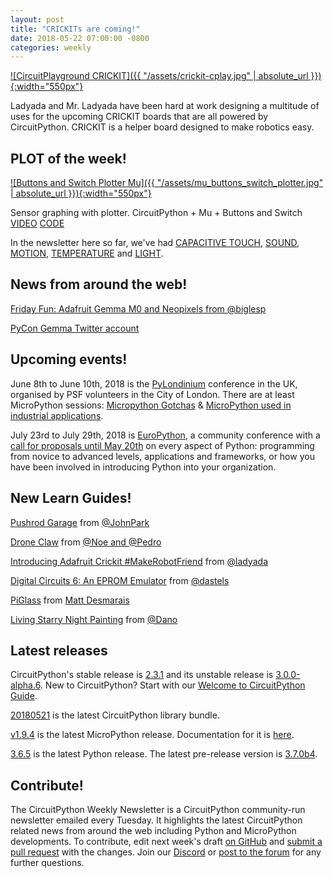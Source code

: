 ```yaml
---
layout: post
title: "CRICKITs are coming!"
date: 2018-05-22 07:00:00 -0800
categories: weekly
---
```


[![CircuitPlayground CRICKIT]({{ "/assets/crickit-cplay.jpg" | absolute_url }}){:width="550px"}](https://www.adafruit.com/product/3093)

Ladyada and Mr. Ladyada have been hard at work designing a multitude of uses for the upcoming
CRICKIT boards that are all powered by CircuitPython. CRICKIT is a helper board designed to make
robotics easy.

## PLOT of the week!

[![Buttons and Switch Plotter Mu]({{ "/assets/mu_buttons_switch_plotter.jpg" | absolute_url }}){:width="550px"}](https://www.youtube.com/watch?v=OX8fv8PONR0)

Sensor graphing with plotter. CircuitPython + Mu + Buttons and Switch [VIDEO](https://www.youtube.com/watch?v=OX8fv8PONR0) [CODE](https://github.com/adafruit/Adafruit_Learning_System_Guides/blob/master/Sensor_Plotting_With_Mu_CircuitPython/buttons_switch.py)

In the newsletter here so far, we've had [CAPACITIVE TOUCH](https://learn.adafruit.com/sensor-plotting-with-mu-and-circuitpython/capacitive-touch),  [SOUND](https://learn.adafruit.com/sensor-plotting-with-mu-and-circuitpython/sound),  [MOTION](https://learn.adafruit.com/sensor-plotting-with-mu-and-circuitpython/motion),  [TEMPERATURE](https://learn.adafruit.com/sensor-plotting-with-mu-and-circuitpython/temperature) and [LIGHT](https://learn.adafruit.com/sensor-plotting-with-mu-and-circuitpython/light).

## News from around the web!

[Friday Fun: Adafruit Gemma M0 and Neopixels from @biglesp](http://bigl.es/friday-fun-adafruit-gemma-m0-and-neopixels/)

[PyCon Gemma Twitter account](https://twitter.com/pycon_gemma)

## Upcoming events!

June 8th to June 10th, 2018 is the [PyLondinium](https://pylondinium.org/) conference in the UK, organised by PSF volunteers in the City of London. There are at least MicroPython sessions: [Micropython Gotchas](https://pylondinium.org/talk.html?talk_id=7) & [MicroPython used in industrial applications](https://pylondinium.org/talk.html?talk_id=15).

July 23rd to July 29th, 2018 is [EuroPython](https://ep2018.europython.eu/), a community conference with a [call for proposals until May 20th](https://ep2018.europython.eu/en/call-for-proposals/) on every aspect of Python: programming from novice to advanced levels, applications and frameworks, or how you have been involved in introducing Python into your organization.

## New Learn Guides!

[Pushrod Garage](https://learn.adafruit.com/pushrod-garage) from [@JohnPark](https://learn.adafruit.com/users/johnpark)

[Drone Claw](https://learn.adafruit.com/drone-claw) from [@Noe and @Pedro](https://learn.adafruit.com/users/pixil3d)

[Introducing Adafruit Crickit #MakeRobotFriend](https://learn.adafruit.com/adafruit-crickit-creative-robotic-interactive-construction-kit) from [@ladyada](https://learn.adafruit.com/users/adafruit2)

[Digital Circuits 6: An EPROM Emulator](https://learn.adafruit.com/digital-circuits-6-eprom-emulator) from [@dastels](https://learn.adafruit.com/users/dastels)

[PiGlass](https://learn.adafruit.com/piglass-wearable-raspberry-pi-computer) from [Matt Desmarais](https://learn.adafruit.com/users/matt8588)

[Living Starry Night Painting](https://learn.adafruit.com/animated-starry-night-circuit-playground-express) from [@Dano](https://learn.adafruit.com/users/danowall)

## Latest releases

CircuitPython's stable release is [2.3.1](https://github.com/adafruit/circuitpython/releases/latest) and its unstable release is [3.0.0-alpha.6](https://github.com/adafruit/circuitpython/releases). New to CircuitPython? Start with our [Welcome to CircuitPython Guide](https://learn.adafruit.com/welcome-to-circuitpython).

[20180521](https://github.com/adafruit/Adafruit_CircuitPython_Bundle/releases/latest) is the latest CircuitPython library bundle.

[v1.9.4](https://micropython.org/download) is the latest MicroPython release. Documentation for it is [here](http://docs.micropython.org/en/latest/pyboard/).

[3.6.5](https://www.python.org/downloads/) is the latest Python release. The latest pre-release version is [3.7.0b4](https://www.python.org/download/pre-releases/).

## Contribute!

The CircuitPython Weekly Newsletter is a CircuitPython community-run newsletter emailed every Tuesday. It highlights the latest CircuitPython related news from around the web including Python and MicroPython developments. To contribute, edit next week's draft [on GitHub](https://github.com/adafruit/circuitpython-weekly-newsletter/tree/gh-pages/_drafts) and [submit a pull request](https://help.github.com/articles/editing-files-in-your-repository/) with the changes. Join our [Discord](https://adafru.it/discord) or [post to the forum](https://forums.adafruit.com/viewforum.php?f=60) for any further questions.
